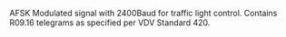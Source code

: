 AFSK Modulated signal with 2400Baud for traffic light control. Contains R09.16 telegrams as specified per VDV Standard 420.